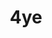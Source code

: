 ---
layout: repo
title: 4ye

account: ben7th
desc:
created:
updated:
last-commit:
type:
alternative:

skills:
threads: false
design-usage:
---